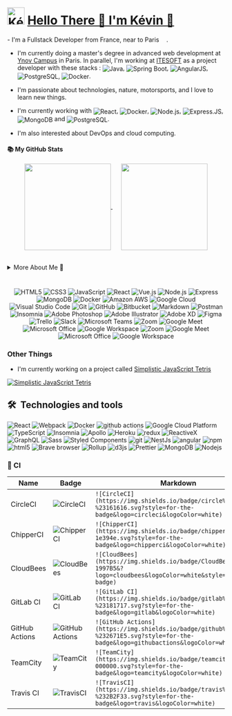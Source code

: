 <h1>
    <img align="rigth" src="https://github.com/KevOneRedOne/KevOneRedOne/blob/feature/readme_style/img/avatar-circle.png" alt="Kévin" height="40" />
    <a href="https://github.com/KevOneRedOne">Hello There 👋 I'm Kévin 🐺 </a>
</h1>
<!-- TODO: corriger le lien sur main -->
  - I'm a Fullstack Developer from France, near to Paris <img src="https://cdn-icons-png.flaticon.com/512/197/197560.png" width="13"/>.

  - I'm currently doing a master's degree in advanced web development at <a href="https://www.ynov.com/formations/informatique/mastere-expert-en-developpement-web">Ynov Campus</a> in Paris. In parallel, I'm working at <a href="https://www.itesoft.com/fr/">ITESOFT</a> as a project developer with these stacks : <img align="center" alt="Java" src="https://img.shields.io/badge/Java-ED8B00?style=flate&logo=openjdk&logoColor=white" />, <img align="center" alt="Spring Boot" src="https://img.shields.io/badge/Spring-%236DB33F.svg?style=flat&logo=spring&logoColor=white" />, <img align="center" alt="AngularJS" src="https://img.shields.io/badge/AngularJS-E23237?style=flat&logo=angularjs&logoColor=white" />, <img align="center" alt="PostgreSQL" src="https://img.shields.io/badge/PostgreSQL-316192?style=flat&logo=postgresql&logoColor=white" />, <img align="center" alt="Docker" src="https://img.shields.io/badge/Docker-2496ED?style=fat&logo=docker&logoColor=white" />. 
  
  - I'm passionate about technologies, nature, motorsports, and I love to learn new things. 
  
  - I'm currently working with <img align="center" alt="React" src="https://img.shields.io/badge/-React.js-45b8d8?style=flat&logo=react&logoColor=white" />, <img align="center" alt="Docker" src="https://img.shields.io/badge/Docker-2496ED?style=fat&logo=docker&logoColor=white" />, <img align="center" alt="Node.js" src="https://img.shields.io/badge/-Nodejs-43853d?style=flat&logo=Node.js&logoColor=white" />, <img align="center" src="https://img.shields.io/badge/Express.js-000000?style=flat&logo=express&logoColor=white" alt="Express.JS" />, <img align="center" alt="MongoDB" src="https://img.shields.io/badge/-MongoDB-13aa52?style=flat&logo=mongodb&logoColor=white" /> and <img align="center" alt="PostgreSQL" src="https://img.shields.io/badge/PostgreSQL-316192?style=flat&logo=postgresql&logoColor=white" />.
  
  - I'm also interested about DevOps and cloud computing.

#### 📚 My GitHub Stats

<p align="center">
    <a href="https://github.com/KevOneRedOne" style="margin-right: 20px">
        <img height=200 align="center" src="https://github-readme-stats.vercel.app/api?username=kevoneredone&show_icons=true&theme=github_dark" />
    </a>
    <a href="https://github.com/KevOneRedOne">
        <img height=200 align="center" src="https://github-readme-stats.vercel.app/api/top-langs?username=kevoneredone&layout=compact&langs_count=8&card_width=320&theme=github_dark&hide=php,twig" />
    </a>
</p>

<br>

<details>

<summary href="#MoreAboutMe">
    More About Me 🐺
</summary>

<hr>

#### 🌱 Currently learning
<details>
    <summary>🌐 Web Development</summary>
    <p>
        <img align="center" alt="Vue" src="https://img.shields.io/badge/Vue.js-4FC08D?style=flat&logo=vue.js&logoColor=white" />
        <img align="center" alt="GO" src="https://img.shields.io/badge/Go-00ADD8?style=flat&logo=go&logoColor=white" />
        <img align="center" alt="TypeScript" src="https://img.shields.io/badge/TypeScript-007ACC?style=flat&logo=typescript&logoColor=white" />
        <img align="center" alt="Apollo" src="https://img.shields.io/badge/-Apollo%20GraphQL-311C87?style=flat&logo=apollo-graphql&logoColor=white" />
        <img align="center" alt="GraphQL" src="https://img.shields.io/badge/-GraphQL-E10098?style=flat&logo=graphql&logoColor=white" />
        <img align="center" alt="Tailwind" src="https://img.shields.io/badge/Tailwind_CSS-38B2AC?style=flat&logo=tailwind-css&logoColor=white" />
        <img align="center" alt="Jest" src="https://img.shields.io/badge/Jest-323330?style=flat&logo=Jest&logoColor=white" />
        <img align="center" alt="Prisma" src="https://img.shields.io/badge/Prisma-3982CE?style=flat&logo=Prisma&logoColor=white" />
        <img align="center" alt="Sequelize" src="https://img.shields.io/badge/Sequelize-52B0E7?style=flat&logo=Sequelize&logoColor=white" />
    </p>
</details>

<details>
    <summary>☁️ DevOps & Cloud Computing</summary>
    <p>
        <img align="center" alt="Google Cloud" src="https://img.shields.io/badge/Google_Cloud-4285F4?style=flat&logo=google-cloud&logoColor=white" />
        <img align="center" alt="Microsoft Azure" src="https://img.shields.io/badge/Microsoft_Azure-0089D6?style=flat&logo=microsoft-azure&logoColor=white" />
        <img align="center" alt="Vercel" src="https://img.shields.io/badge/Vercel-000000?style=flat&logo=vercel&logoColor=white" />
        <img align="center" alt="Jira" src="https://img.shields.io/badge/Jira-0052CC?style=flat&logo=Jira&logoColor=white" />
        <img align="center" alt="Redis" src="https://img.shields.io/badge/Redis-%23DD0031.svg?style=flat&logo=redis&logoColor=white" />
    </p>
</details>

<hr>

#### 🛠️ Skills & Tools

<details>
    <summary>🌐 Web Development</summary>
    <p>
        <img align="center" alt="React" src="https://img.shields.io/badge/-React.js-45b8d8?style=flat&logo=react&logoColor=white" />
        <img align="center" alt="Next.js" src="https://img.shields.io/badge/Next.js-black?style=flat&logo=next.js&logoColor=white" />
        <img align="center" alt="Vue" src="https://img.shields.io/badge/Vue.js-4FC08D?style=flat&logo=vue.js&logoColor=white" />
        <img align="center" alt="Nuxt.js" src="https://img.shields.io/badge/Nuxt.js-002E3B?style=flat&logo=nuxtdotjs&logoColor=#00DC82" />
        <img align="center" alt="Express.JS" src="https://img.shields.io/badge/Express.js-000000?style=flat&logo=express&logoColor=white" />
        <img align="center" alt="Node.js" src="https://img.shields.io/badge/-Node.js-43853d?style=flat&logo=Node.js&logoColor=white" /> 
        <img align="center" alt="JavaScript" src="https://img.shields.io/badge/JavaScript-F7DF1E?style=flat&logo=javascript&logoColor=black" />
        <img align="center" alt="HTML5" src="https://img.shields.io/badge/HTML5-E34F26?style=flat&logo=html5&logoColor=white" />
        <img align="center" alt="CSS3" src="https://img.shields.io/badge/CSS3-1572B6?style=flat&logo=css3&logoColor=white"  />
    </p>
</details>

<details>
    <summary>📋 Application Development</summary>
    <p>
        <img align="center" alt="GO" src="https://img.shields.io/badge/Go-00ADD8?style=flat&logo=go&logoColor=white" />
        <img align="center" alt="Java" src="https://img.shields.io/badge/Java-ED8B00?style=flate&logo=openjdk&logoColor=white" />
        <img align="center" alt="C#" src="https://img.shields.io/badge/C%23-%23239120.svg?style=flat&logo=csharp&logoColor=white" />
        <img align="center" alt="Python" src="https://img.shields.io/badge/Python-3776AB?style=flat&logo=python&logoColor=white" />
    </p>
</details>

<details>
    <summary>📱 Mobile Development</summary>
    <p>
        <img align="center" alt="React-Native" src="https://img.shields.io/badge/React--Native-%2320232a.svg?style=flat&logo=react&logoColor=%2361DAFB" />
        <img align="center" alt="Flutter" src="https://img.shields.io/badge/Flutter-%2302569B.svg?style=flat&logo=Flutter&logoColor=white" />
    </p>
</details>

<details>
    <summary>☁️ DevOps & Cloud Computing</summary>
    <p>
        <img align="center" src="https://img.shields.io/badge/Azure_DevOps-0078D7?style=flat&logo=azure-devops&logoColor=white" alt="Azure DevOps" />
        <img align="center" alt="Github actions" src="https://img.shields.io/badge/-Github_Actions-2088FF?style=flat&logo=github-actions&logoColor=white" />
        <img align="center" alt="Amazon AWS" src="https://img.shields.io/badge/Amazon_AWS-FF9900?style=flat&logo=amazonaws&logoColor=white" />
        <img align="center" alt="Docker" src="https://img.shields.io/badge/Docker-2496ED?style=fat&logo=docker&logoColor=white" />
        <img align="center" alt="Nginx" src="https://img.shields.io/badge/Nginx-%23009639.svg?style=flate&logo=nginx&logoColor=white" />
    </p>
</details>

<details>
    <summary>💾 Databases</summary>
    <p>
        <img align="center" alt="MongoDB" src="https://img.shields.io/badge/-MongoDB-13aa52?style=flat&logo=mongodb&logoColor=white" />
        <img align="center" alt="PostgreSQL" src="https://img.shields.io/badge/PostgreSQL-316192?style=flat&logo=postgresql&logoColor=white" />
        <img align="center" alt="PostgreSQL" src="https://img.shields.io/badge/MySql-%2300f.svg?style=flat&logo=mysql&logoColor=white" />
    </p>
</details>

<details>
    <summary>🕓 Version Control</summary>
    <p>
        <img align="center" src="https://img.shields.io/badge/Git-%23F05033.svg?style=flat&logo=git&logoColor=white" alt="Git" />
        <img align="center" src="https://img.shields.io/badge/Azure_DevOps-0078D7?style=flat&logo=azure-devops&logoColor=white" alt="Azure DevOps" />
        <img align="center" alt="Github" src="https://img.shields.io/badge/Github-%23121011.svg?style=flat&logo=github&logoColor=white" />
        <img align="center" alt="Github Lab" src="https://img.shields.io/badge/Gitlab-%23181717.svg?style=flat&logo=gitlab&logoColor=white" />
    </p>
</details>

<!-- <details> -->
<summary>📚 Others Things</summary>
<p>
    <img align="center" alt="Jest" src="https://img.shields.io/badge/-Jest-%23C21325?style=flat&logo=jest&logoColor=white"  />
    <img align="center" alt="npm" src="https://img.shields.io/badge/-NPM-CB3837?style=flat-square&logo=npm&logoColor=white" />
</p>
<!-- </details> -->

<hr>

#### 📫 How to reach me

<p>
    <a href="https://www.linkedin.com/in/kévin-alves-7a96ba146">
        <img src="https://img.shields.io/badge/LinkedIn-0077B5?style=for-the-badge&logo=linkedin&logoColor=white" alt="LinkedIn" />
    </a>
    <a href="https://www.github.com/KevOneRedOne">
        <img src="https://img.shields.io/badge/GitHub-181717?style=for-the-badge&logo=github&logoColor=white" alt="GitHub" />
    </a>
    <a href="https://www.mailto:kevinalves@hotmail.fr">
        <img src="https://img.shields.io/badge/Outlook-0078D4?style=for-the-badge&logo=microsoft-outlook&logoColor=white" alt="Outlook" />
    </a>
</p>

<hr>



[(Back to top)](#my-github-stats)

</details>



<br>



<!-- 
![GitHub followers](https://img.shields.io/github/followers/KevOneRedOne?style=social)
![GitHub User's stars](https://img.shields.io/github/stars/KevOneRedOne?style=social)


[![Readme Card](https://github-readme-stats.vercel.app/api/pin/?username=anuraghazra&repo=github-readme-stats&theme=react)](https://github.com/anuraghazra/github-readme-stats)


[![Gist Card](https://github-readme-stats.vercel.app/api/gist?id=bbfce31e0217a3689c8d961a356cb10d)](https://gist.github.com/Yizack/bbfce31e0217a3689c8d961a356cb10d/)
 -->



<!--
- 🔭 I’m currently working on ...
- 🌱 I’m currently learning ...
-   I want to learn ...
- 📫 How to reach me: ...
- ⚡ Fun fact: ...
-->




### 
<p align="center">
    <img src="https://img.shields.io/badge/HTML5-E34F26?style=for-the-badge&logo=html5&logoColor=white" alt="HTML5" />
    <img src="https://img.shields.io/badge/CSS3-1572B6?style=for-the-badge&logo=css3&logoColor=white" alt="CSS3" />
    <img src="https://img.shields.io/badge/JavaScript-F7DF1E?style=for-the-badge&logo=javascript&logoColor=black" alt="JavaScript" />
    <img src="https://img.shields.io/badge/React-61DAFB?style=for-the-badge&logo=react&logoColor=black" alt="React" />
    <img src="https://img.shields.io/badge/Vue.js-4FC08D?style=for-the-badge&logo=vue.js&logoColor=white" alt="Vue.js" />
    <img src="https://img.shields.io/badge/Node.js-339933?style=for-the-badge&logo=node.js&logoColor=white" alt="Node.js" />
    <img src="https://img.shields.io/badge/Express-000000?style=for-the-badge&logo=express&logoColor=white" alt="Express" />
    <img src="https://img.shields.io/badge/MongoDB-47A248?style=for-the-badge&logo=mongodb&logoColor=white" alt="MongoDB" />
    <img src="https://img.shields.io/badge/Docker-2496ED?style=for-the-badge&logo=docker&logoColor=white" alt="Docker" />
    <img src="https://img.shields.io/badge/Amazon AWS-232F3E?style=for-the-badge&logo=amazon-aws&logoColor=white" alt="Amazon AWS" />
    <img src="https://img.shields.io/badge/Google Cloud-4285F4?style=for-the-badge&logo=google-cloud&logoColor=white" alt="Google Cloud" />
    <img src="https://img.shields.io/badge/Visual Studio Code-007ACC?style=for-the-badge&logo=visual-studio-code&logoColor=white" alt="Visual Studio Code" />
    <img src="https://img.shields.io/badge/Git-F05032?style=for-the-badge&logo=git&logoColor=white" alt="Git" />
    <img src="https://img.shields.io/badge/GitHub-181717?style=for-the-badge&logo=github&logoColor=white" alt="GitHub" />
    <img src="https://img.shields.io/badge/Bitbucket-0052CC?style=for-the-badge&logo=bitbucket&logoColor=white" alt="Bitbucket" />
    <img src="https://img.shields.io/badge/Markdown-000000?style=for-the-badge&logo=markdown&logoColor=white" alt="Markdown" />
    <img src="https://img.shields.io/badge/Postman-FF6C37?style=for-the-badge&logo=postman&logoColor=white" alt="Postman" />
    <img src="https://img.shields.io/badge/Insomnia-5849BE?style=for-the-badge&logo=insomnia&logoColor=white" alt="Insomnia" />
    <img src="https://img.shields.io/badge/Adobe Photoshop-31A8FF?style=for-the-badge&logo=adobe-photoshop&logoColor=white" alt="Adobe Photoshop" />
    <img src="https://img.shields.io/badge/Adobe Illustrator-FF9A00?style=for-the-badge&logo=adobe-illustrator&logoColor=white" alt="Adobe Illustrator" />
    <img src="https://img.shields.io/badge/Adobe XD-FF61F6?style=for-the-badge&logo=adobe-xd&logoColor=white" alt="Adobe XD" />
    <img src="https://img.shields.io/badge/Figma-F24E1E?style=for-the-badge&logo=figma&logoColor=white" alt="Figma" />
    <img src="https://img.shields.io/badge/Trello-0079BF?style=for-the-badge&logo=trello&logoColor=white" alt="Trello" />
    <img src="https://img.shields.io/badge/Slack-4A154B?style=for-the-badge&logo=slack&logoColor=white" alt="Slack" />
    <img src="https://img.shields.io/badge/Microsoft Teams-6264A7?style=for-the-badge&logo=microsoft-teams&logoColor=white" alt="Microsoft Teams" />
    <img src="https://img.shields.io/badge/Zoom-2D8CFF?style=for-the-badge&logo=zoom&logoColor=white" alt="Zoom" />
    <img src="https://img.shields.io/badge/Google Meet-32A350?style=for-the-badge&logo=google-meet&logoColor=white" alt="Google Meet" />
    <img src="https://img.shields.io/badge/Microsoft Office-D83B01?style=for-the-badge&logo=microsoft-office&logoColor=white" alt="Microsoft Office" />
    <img src="https://img.shields.io/badge/Google Workspace-4285F4?style=for-the-badge&logo=google-workspace&logoColor=white" alt="Google Workspace" />
    <img src="https://img.shields.io/badge/Zoom-2D8CFF?style=for-the-badge&logo=zoom&logoColor=white" alt="Zoom" />
    <img src="https://img.shields.io/badge/Google Meet-32A350?style=for-the-badge&logo=google-meet&logoColor=white" alt="Google Meet" />
    <img src="https://img.shields.io/badge/Microsoft Office-D83B01?style=for-the-badge&logo=microsoft-office&logoColor=white" alt="Microsoft Office" />
    <img src="https://img.shields.io/badge/Google Workspace-4285F4?style=for-the-badge&logo=google-workspace&logoColor=white" alt="Google Workspace" />
</p>

### Other Things

- I'm currently working on a project called [Simplistic JavaScript Tetris](https://simplistic-javascript-tetris.netlify.app/)


[![Simplistic JavaScript Tetris](https://img.shields.io/badge/website-up-green?style=for-the-badge&logo=appveyor)](https://simplistic-javascript-tetris.netlify.app/)





## 🛠  Technologies and tools

<p>
  <img alt="React" src="https://img.shields.io/badge/-React-45b8d8?style=flat-square&logo=react&logoColor=white" />
  <img alt="Webpack" src="https://img.shields.io/badge/-Webpack-8DD6F9?style=flat-square&logo=webpack&logoColor=white" /> 
  <img alt="Docker" src="https://img.shields.io/badge/-Docker-46a2f1?style=flat-square&logo=docker&logoColor=white" />
  <img alt="github actions" src="https://img.shields.io/badge/-Github_Actions-2088FF?style=flat-square&logo=github-actions&logoColor=white" />
  <img alt="Google Cloud Platform" src="https://img.shields.io/badge/-Google_Cloud_Platform-1a73e8?style=flat-square&logo=google-cloud&logoColor=white" />
  <img alt="TypeScript" src="https://img.shields.io/badge/-TypeScript-007ACC?style=flat-square&logo=typescript&logoColor=white" />
  <img alt="Insomnia" src="https://img.shields.io/badge/-Insomnia-5849BE?style=flat-square&logo=insomnia&logoColor=white" />
  <img alt="Apollo" src="https://img.shields.io/badge/-Apollo%20GraphQL-311C87?style=flat-square&logo=apollo-graphql&logoColor=white" />
  <img alt="Heroku" src="https://img.shields.io/badge/-Heroku-430098?style=flat-square&logo=heroku&logoColor=white" />
  <img alt="redux" src="https://img.shields.io/badge/-Redux-764ABC?style=flat-square&logo=redux&logoColor=white" />
  <img alt="ReactiveX" src="https://img.shields.io/badge/-RxJs-B7178C?style=flat-square&logo=reactivex&logoColor=white" />
  <img alt="GraphQL" src="https://img.shields.io/badge/-GraphQL-E10098?style=flat-square&logo=graphql&logoColor=white" />
  <img alt="Sass" src="https://img.shields.io/badge/-Sass-CC6699?style=flat-square&logo=sass&logoColor=white" />
  <img alt="Styled Components" src="https://img.shields.io/badge/-Styled_Components-db7092?style=flat-square&logo=styled-components&logoColor=white" />
  <img alt="git" src="https://img.shields.io/badge/-Git-F05032?style=flat-square&logo=git&logoColor=white" />
  <img alt="NestJs" src="https://img.shields.io/badge/-NestJs-ea2845?style=flat-square&logo=nestjs&logoColor=white" />
  <img alt="angular" src="https://img.shields.io/badge/-Angular-DD0031?style=flat-square&logo=angular&logoColor=white" />
  <img alt="npm" src="https://img.shields.io/badge/-NPM-CB3837?style=flat-square&logo=npm&logoColor=white" />
  <img alt="html5" src="https://img.shields.io/badge/-HTML5-E34F26?style=flat-square&logo=html5&logoColor=white" />
  <img alt="Brave browser" src="https://img.shields.io/badge/-Brave_Browser-FB542B?style=flat-square&logo=brave&logoColor=white" />
  <img alt="Rollup" src="https://img.shields.io/badge/-Rollup-EC4A3F?style=flat-square&logo=rollup.js&logoColor=white" />
  <img alt="d3js" src="https://img.shields.io/badge/-D3.js-F9A03C?style=flat-square&logo=d3.js&logoColor=white" />
  <img alt="Prettier" src="https://img.shields.io/badge/-Prettier-F7B93E?style=flat-square&logo=prettier&logoColor=white" />
  <img alt="MongoDB" src="https://img.shields.io/badge/-MongoDB-13aa52?style=flat-square&logo=mongodb&logoColor=white" />
  <img alt="Nodejs" src="https://img.shields.io/badge/-Nodejs-43853d?style=flat-square&logo=Node.js&logoColor=white" />
</p>


### 🔬 CI

| Name           | Badge                                                                                                                                 | Markdown                                                                                                                                |
| -------------- |---------------------------------------------------------------------------------------------------------------------------------------|-----------------------------------------------------------------------------------------------------------------------------------------|
| CircleCI       | ![CircleCI](https://img.shields.io/badge/circleci-%23161616.svg?style=for-the-badge&logo=circleci&logoColor=white)                    | `![CircleCI](https://img.shields.io/badge/circle%20ci-%23161616.svg?style=for-the-badge&logo=circleci&logoColor=white)`                 |
| ChipperCI      | ![ChipperCI](https://img.shields.io/badge/chipperci-1e394e.svg?style=for-the-badge&logo=chipperci&logoColor=white)                    | `![ChipperCI](https://img.shields.io/badge/chipperci-1e394e.svg?style=for-the-badge&logo=chipperci&logoColor=white)`                    |
| CloudBees      | ![CloudBees](https://img.shields.io/badge/CloudBees-1997B5&?logo=cloudbees&logoColor=white&style=for-the-badge)                       | `![CloudBees](https://img.shields.io/badge/CloudBees-1997B5&?logo=cloudbees&logoColor=white&style=for-the-badge)`                       |
| GitLab CI      | ![GitLab CI](https://img.shields.io/badge/gitlab%20CI-%23181717.svg?style=for-the-badge&logo=gitlab&logoColor=white)                  | `![GitLab CI](https://img.shields.io/badge/gitlab%20ci-%23181717.svg?style=for-the-badge&logo=gitlab&logoColor=white)`                  |
| GitHub Actions | ![GitHub Actions](https://img.shields.io/badge/github%20actions-%232671E5.svg?style=for-the-badge&logo=githubactions&logoColor=white) | `![GitHub Actions](https://img.shields.io/badge/github%20actions-%232671E5.svg?style=for-the-badge&logo=githubactions&logoColor=white)` |
| TeamCity       | ![TeamCity](https://img.shields.io/badge/teamcity-000000.svg?style=for-the-badge&logo=teamcity&logoColor=white)                       | `![TeamCity](https://img.shields.io/badge/teamcity-000000.svg?style=for-the-badge&logo=teamcity&logoColor=white)`                       |
| Travis CI      | ![TravisCI](https://img.shields.io/badge/travis%20ci-%232B2F33.svg?style=for-the-badge&logo=travis&logoColor=white)                   | `![TravisCI](https://img.shields.io/badge/travis%20ci-%232B2F33.svg?style=for-the-badge&logo=travis&logoColor=white)`                   |
